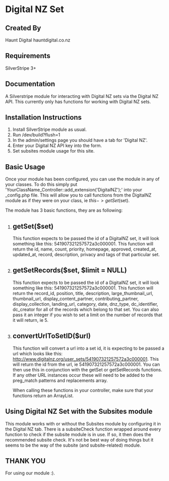 Digital NZ Set
================================================================================

Created By
-----------------------------------------------
Haunt Digital
hauntdigital.co.nz

Requirements
-----------------------------------------------
SilverStripe 3+

Documentation
-----------------------------------------------
A Silverstripe module for interacting with Digital NZ sets via the Digital NZ API.
This currently only has functions for working with Digital NZ sets.

Installation Instructions
-----------------------------------------------
1. Install SilverStripe module as usual. 
2. Run /dev/build?flush=1
3. In the admin/settings page you should have a tab for 'Digital NZ'.
4. Enter your Digital NZ API key into the form. 
5. Set subsites module usage for this site. 

Basic Usage
-----------------------------------------------
Once your module has been configured, you can use the module in any of your classes. To do this simply put 'YourClassName_Controller::add_extension('DigitalNZ');' into your _config.php file. 
This will allow you to call functions from the DigitalNZ module as if they were on your class, ie $this->getSet($set). 

The module has 3 basic functions, they are as following:

1. getSet($set)
   -----------------------------------------------
   This function expects to be passed the id of a DigitalNZ set, it will look something like this: 541907321257572a3c000001. 
   This function will return the id, name, count, priority, homepage, approved, created_at, updated_at, record, description, privacy and tags of that particular set. 
   
2. getSetRecords($set, $limit = NULL)
   -----------------------------------------------
   This function expects to be passed the id of a DigitalNZ set, it will look something like this: 541907321257572a3c000001.
   This function will return the record_id, position, title, description, large_thumbnail_url, thumbnail_url, display_content_partner, contributing_partner, display_collection, landing_url, category, date, dnz_type, dc_identifier, dc_creator for all of the records which belong to that set.
   You can also pass it an integer if you wish to set a limit on the number of records that it will return, ie 5. 
   
3. convertUrlToSetID($url)
   ----------------------------------------------- 
   This function will convert a url into a set id, it is expecting to be passed a url which looks like this: http://www.digitalnz.org/user_sets/541907321257572a3c000001.
   This will return the id from the url, ie 541907321257572a3c000001.
   You can then use this in conjunction with the getSet or getSetRecords functions. 
   If any other URL instances occur these will need to be added to the preg_match patterns and replacements array. 
   
   When calling these functions in your controller, make sure that your functions return an ArrayList.
   

Using Digital NZ Set with the Subsites module
-----------------------------------------------
This module works with or without the Subsites module by configuring it in the Digital NZ tab.
There is a subsiteCheck function wrapped around every function to check if the subsite module is in use. If so, it then does the recommended subsite check. 
It's not be best way of doing things but it seems to be the way of the subsite (and subsite-related) module.

   
THANK YOU
-----------------------------------------------
For using our module :). 
